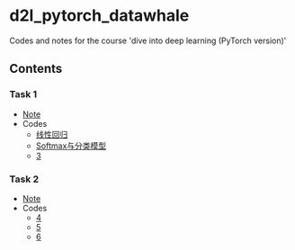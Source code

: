 # d2l_pytorch_datawhale

Codes and notes for the course 'dive into deep learning (PyTorch version)'

## Contents
### Task 1
* [Note]()
* Codes
  - [线性回归]()
  - [Softmax与分类模型]()
  - [3]()
### Task 2
* [Note]()
* Codes
  - [4]()
  - [5]()
  - [6]()

